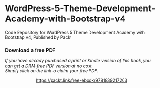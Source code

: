 # WordPress-5-Theme-Development-Academy-with-Bootstrap-v4
Code Repository for WordPress 5 Theme Development Academy with Bootstrap v4, Published by Packt
### Download a free PDF

 <i>If you have already purchased a print or Kindle version of this book, you can get a DRM-free PDF version at no cost.<br>Simply click on the link to claim your free PDF.</i>
<p align="center"> <a href="https://packt.link/free-ebook/9781839217203">https://packt.link/free-ebook/9781839217203 </a> </p>